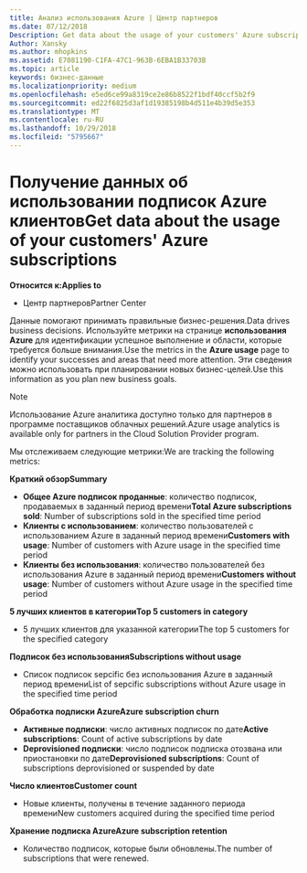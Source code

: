 ```yaml
---
title: Анализ использования Azure | Центр партнеров
ms.date: 07/12/2018
Description: Get data about the usage of your customers' Azure subscriptions.
Author: Xansky
ms.author: mhopkins
ms.assetid: E7081190-C1FA-47C1-963B-6EBA1B33703B
ms.topic: article
keywords: бизнес-данные
ms.localizationpriority: medium
ms.openlocfilehash: e5ed6ce99a8319ce2e86b8522f1bdf40ccf5b2f9
ms.sourcegitcommit: ed22f6825d3af1d19385198b4d511e4b39d5e353
ms.translationtype: MT
ms.contentlocale: ru-RU
ms.lasthandoff: 10/29/2018
ms.locfileid: "5795667"
---
```

# <a name="get-data-about-the-usage-of-your-customers-azure-subscriptions"></a><span data-ttu-id="b983e-103">Получение данных об использовании подписок Azure клиентов</span><span class="sxs-lookup"><span data-stu-id="b983e-103">Get data about the usage of your customers' Azure subscriptions</span></span> 

**<span data-ttu-id="b983e-104">Относится к:</span><span class="sxs-lookup"><span data-stu-id="b983e-104">Applies to</span></span>**
- <span data-ttu-id="b983e-105">Центр партнеров</span><span class="sxs-lookup"><span data-stu-id="b983e-105">Partner Center</span></span>

<span data-ttu-id="b983e-106">Данные помогают принимать правильные бизнес-решения.</span><span class="sxs-lookup"><span data-stu-id="b983e-106">Data drives business decisions.</span></span> <span data-ttu-id="b983e-107">Используйте метрики на странице **использования Azure** для идентификации успешное выполнение и области, которые требуется больше внимания.</span><span class="sxs-lookup"><span data-stu-id="b983e-107">Use the metrics in the **Azure usage** page to identify your successes and areas that need more attention.</span></span> <span data-ttu-id="b983e-108">Эти сведения можно использовать при планировании новых бизнес-целей.</span><span class="sxs-lookup"><span data-stu-id="b983e-108">Use this information as you plan new business goals.</span></span>

> [!NOTE]
> <span data-ttu-id="b983e-109">Использование Azure аналитика доступно только для партнеров в программе поставщиков облачных решений.</span><span class="sxs-lookup"><span data-stu-id="b983e-109">Azure usage  analytics is available only for partners in the Cloud Solution Provider program.</span></span>

<span data-ttu-id="b983e-110">Мы отслеживаем следующие метрики:</span><span class="sxs-lookup"><span data-stu-id="b983e-110">We are tracking the following metrics:</span></span>

**<span data-ttu-id="b983e-111">Краткий обзор</span><span class="sxs-lookup"><span data-stu-id="b983e-111">Summary</span></span>**  
 - <span data-ttu-id="b983e-112">**Общее Azure подписок проданные**: количество подписок, продаваемых в заданный период времени</span><span class="sxs-lookup"><span data-stu-id="b983e-112">**Total Azure subscriptions sold**: Number of subscriptions sold in the specified time period</span></span>  
 - <span data-ttu-id="b983e-113">**Клиенты с использованием**: количество пользователей с использованием Azure в заданный период времени</span><span class="sxs-lookup"><span data-stu-id="b983e-113">**Customers with usage**: Number of customers with Azure usage in the specified time period</span></span>  
 - <span data-ttu-id="b983e-114">**Клиенты без использования**: количество пользователей без использования Azure в заданный период времени</span><span class="sxs-lookup"><span data-stu-id="b983e-114">**Customers without usage**: Number of customers without Azure usage in the specified time period</span></span>  

**<span data-ttu-id="b983e-115">5 лучших клиентов в категории</span><span class="sxs-lookup"><span data-stu-id="b983e-115">Top 5 customers in category</span></span>**  
 -  <span data-ttu-id="b983e-116">5 лучших клиентов для указанной категории</span><span class="sxs-lookup"><span data-stu-id="b983e-116">The top 5 customers for the specified category</span></span>  

**<span data-ttu-id="b983e-117">Подписок без использования</span><span class="sxs-lookup"><span data-stu-id="b983e-117">Subscriptions without usage</span></span>**  
 -  <span data-ttu-id="b983e-118">Список подписок sepcific без использования Azure в заданный период времени</span><span class="sxs-lookup"><span data-stu-id="b983e-118">List of sepcific subscriptions without Azure usage in the specified time period</span></span>  

**<span data-ttu-id="b983e-119">Обработка подписки Azure</span><span class="sxs-lookup"><span data-stu-id="b983e-119">Azure subscription churn</span></span>**  
 - <span data-ttu-id="b983e-120">**Активные подписки**: число активных подписок по дате</span><span class="sxs-lookup"><span data-stu-id="b983e-120">**Active subscriptions**: Count of active subscriptions by date</span></span>  
 - <span data-ttu-id="b983e-121">**Deprovisioned подписки**: число подписок подписка отозвана или приостановки по дате</span><span class="sxs-lookup"><span data-stu-id="b983e-121">**Deprovisioned subscriptions**: Count of subscriptions deprovisioned or suspended by date</span></span>  

**<span data-ttu-id="b983e-122">Число клиентов</span><span class="sxs-lookup"><span data-stu-id="b983e-122">Customer count</span></span>**
 - <span data-ttu-id="b983e-123">Новые клиенты, получены в течение заданного периода времени</span><span class="sxs-lookup"><span data-stu-id="b983e-123">New customers acquired during the specified time period</span></span>  

**<span data-ttu-id="b983e-124">Хранение подписка Azure</span><span class="sxs-lookup"><span data-stu-id="b983e-124">Azure subscription retention</span></span>**  
 - <span data-ttu-id="b983e-125">Количество подписок, которые были обновлены.</span><span class="sxs-lookup"><span data-stu-id="b983e-125">The number of subscriptions that were renewed.</span></span>   
  